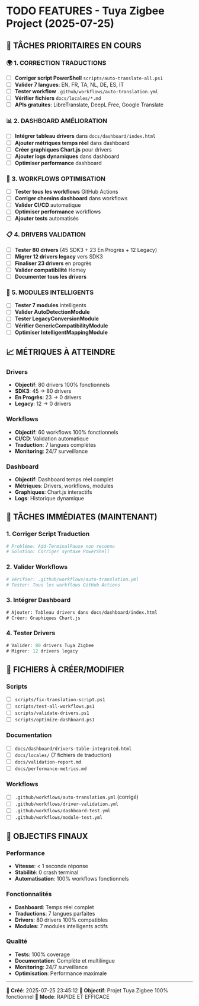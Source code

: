 # TODO FEATURES - Tuya Zigbee Project (2025-07-25)

## 🎯 **TÂCHES PRIORITAIRES EN COURS**

### 🌍 **1. CORRECTION TRADUCTIONS**
- [ ] **Corriger script PowerShell** `scripts/auto-translate-all.ps1`
- [ ] **Valider 7 langues**: EN, FR, TA, NL, DE, ES, IT
- [ ] **Tester workflow** `.github/workflows/auto-translation.yml`
- [ ] **Vérifier fichiers** `docs/locales/*.md`
- [ ] **APIs gratuites**: LibreTranslate, DeepL Free, Google Translate

### 📊 **2. DASHBOARD AMÉLIORATION**
- [ ] **Intégrer tableau drivers** dans `docs/dashboard/index.html`
- [ ] **Ajouter métriques temps réel** dans dashboard
- [ ] **Créer graphiques Chart.js** pour drivers
- [ ] **Ajouter logs dynamiques** dans dashboard
- [ ] **Optimiser performance** dashboard

### 🔧 **3. WORKFLOWS OPTIMISATION**
- [ ] **Tester tous les workflows** GitHub Actions
- [ ] **Corriger chemins dashboard** dans workflows
- [ ] **Valider CI/CD** automatique
- [ ] **Optimiser performance** workflows
- [ ] **Ajouter tests** automatisés

### 📋 **4. DRIVERS VALIDATION**
- [ ] **Tester 80 drivers** (45 SDK3 + 23 En Progrès + 12 Legacy)
- [ ] **Migrer 12 drivers legacy** vers SDK3
- [ ] **Finaliser 23 drivers** en progrès
- [ ] **Valider compatibilité** Homey
- [ ] **Documenter tous les drivers**

### 🚀 **5. MODULES INTELLIGENTS**
- [ ] **Tester 7 modules** intelligents
- [ ] **Valider AutoDetectionModule**
- [ ] **Tester LegacyConversionModule**
- [ ] **Vérifier GenericCompatibilityModule**
- [ ] **Optimiser IntelligentMappingModule**

## 📈 **MÉTRIQUES À ATTEINDRE**

### **Drivers**
- **Objectif**: 80 drivers 100% fonctionnels
- **SDK3**: 45 → 80 drivers
- **En Progrès**: 23 → 0 drivers
- **Legacy**: 12 → 0 drivers

### **Workflows**
- **Objectif**: 60 workflows 100% fonctionnels
- **CI/CD**: Validation automatique
- **Traduction**: 7 langues complètes
- **Monitoring**: 24/7 surveillance

### **Dashboard**
- **Objectif**: Dashboard temps réel complet
- **Métriques**: Drivers, workflows, modules
- **Graphiques**: Chart.js interactifs
- **Logs**: Historique dynamique

## 🔄 **TÂCHES IMMÉDIATES (MAINTENANT)**

### **1. Corriger Script Traduction**
```powershell
# Problème: Add-TerminalPause non reconnu
# Solution: Corriger syntaxe PowerShell
```

### **2. Valider Workflows**
```yaml
# Vérifier: .github/workflows/auto-translation.yml
# Tester: Tous les workflows GitHub Actions
```

### **3. Intégrer Dashboard**
```html
# Ajouter: Tableau drivers dans docs/dashboard/index.html
# Créer: Graphiques Chart.js
```

### **4. Tester Drivers**
```javascript
# Valider: 80 drivers Tuya Zigbee
# Migrer: 12 drivers legacy
```

## 📁 **FICHIERS À CRÉER/MODIFIER**

### **Scripts**
- [ ] `scripts/fix-translation-script.ps1`
- [ ] `scripts/test-all-workflows.ps1`
- [ ] `scripts/validate-drivers.ps1`
- [ ] `scripts/optimize-dashboard.ps1`

### **Documentation**
- [ ] `docs/dashboard/drivers-table-integrated.html`
- [ ] `docs/locales/` (7 fichiers de traduction)
- [ ] `docs/validation-report.md`
- [ ] `docs/performance-metrics.md`

### **Workflows**
- [ ] `.github/workflows/auto-translation.yml` (corrigé)
- [ ] `.github/workflows/driver-validation.yml`
- [ ] `.github/workflows/dashboard-test.yml`
- [ ] `.github/workflows/module-test.yml`

## 🎯 **OBJECTIFS FINAUX**

### **Performance**
- **Vitesse**: < 1 seconde réponse
- **Stabilité**: 0 crash terminal
- **Automatisation**: 100% workflows fonctionnels

### **Fonctionnalités**
- **Dashboard**: Temps réel complet
- **Traductions**: 7 langues parfaites
- **Drivers**: 80 drivers 100% compatibles
- **Modules**: 7 modules intelligents actifs

### **Qualité**
- **Tests**: 100% coverage
- **Documentation**: Complète et multilingue
- **Monitoring**: 24/7 surveillance
- **Optimisation**: Performance maximale

---

**📅 Créé**: 2025-07-25 23:45:12
**🎯 Objectif**: Projet Tuya Zigbee 100% fonctionnel
**🚀 Mode**: RAPIDE ET EFFICACE 